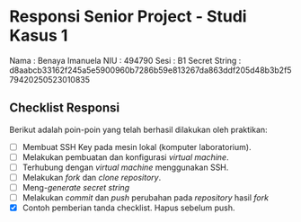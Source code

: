 # Responsi Senior Project - Studi Kasus 1

Nama : Benaya Imanuela
NIU : 494790
Sesi : B1
Secret String : d8aabcb33162f245a5e5900960b7286b59e813267da863ddf205d48b3b2f579420250523010835

## Checklist Responsi

Berikut adalah poin-poin yang telah berhasil dilakukan oleh praktikan:

- [ ] Membuat SSH Key pada mesin lokal (komputer laboratorium).
- [ ] Melakukan pembuatan dan konfigurasi _virtual machine_.
- [ ] Terhubung dengan _virtual machine_ menggunakan SSH.
- [ ] Melakukan _fork_ dan _clone_ _repository_.
- [ ] Meng-_generate_ _secret string_
- [ ] Melakukan _commit_ dan _push_ perubahan pada _repository_ hasil _fork_
- [x] Contoh pemberian tanda checklist. Hapus sebelum push.
